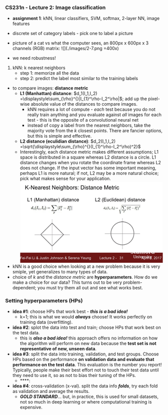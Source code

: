 ### **CS231n - Lecture 2**: Image classification

- **assignment 1**: kNN, linear classifiers, SVM, softmax, 2-layer NN, image features

- discrete set of category labels - pick one to label a picture
- picture of a cat vs what the computer sees, an 800px x 600px x 3 channels (RGB) matrix: ![](./images/2-7.png =400x)
- we need robustness!

1. kNN: k nearest neighbors
    - step 1: memorize all the data
    - step 2: predict the label most similar to the training labels
  - to compare images: **distance metric**
    - **L1 (Manhattan) distance**: $d_1(I_1,I_2) =\displaystyle\sum_{\rho}^{}|I_{1}^\rho-I_2^\rho|$; add up the pixel-wise absolute value of the distances to compare images.
      - kNN requires a lot of compute - *each* test because you do not really train anything and you evaluate against *all* images for each test - this is the opposite of a convolutional neural net
      - instead of copy a label from the nearest neighbors, take the majority vote from the *k* closest points. There are fancier options, but this is simple and effective.
    - **L2 distance (eculidian distance)**: $d_2(I_1,I_2) =\sqrt{\displaystyle\sum_{\rho}^{}(I_{1}^\rho-I_2^\rho)^2}$
    - Interestingly, each distance metric makes different assumptions; L1 space is distributed in a square whereas L2 distance is a circle. L1 distance changes when you rotate the coordinate frame whereas L2 does not change. If the input vector has some important meaning, perhaps L1 is more natural; if not, L2 may be a more natural choice; pick what makes sense for your application. ![](./images/2-31.png)
  - kNN is a good choice when looking at a new problem because it is very smiple, yet generalizes to many types of data.
  - choice of *k* and the *distance metric* are **hyperparameters**. How do we make a choice for our data? This turns out to be very problem-dependent; you must try them all out and see what works best.

### Setting hyperparameters (HPs)
  - **idea #1**: choose HPs that work best - ***this is a bad idea!***
    - k=1; this is what we would ***always*** choose! It works perfectly on training data (overfitting).
  - **idea #2**: splot the data into test and train; choose HPs that work best on the test data.
    - this is ***also a bad idea!*** this approach offers no information on how the algorithm will perform on new data because the **test set is not representative of new, unseen data**.
  - **idea #3**: split the data into training, validation, and test groups. Choose HPs based on the performance **on validation data and evaluate that performance on the test data**. This evaluation is the number you report! Typically, people make their best effort not to touch their test data until they need to use it, so as not to bias their tuning of the HPs.
    - ****:
  - **idea #4**: cross-validation (x-val). split the data info ***folds***, try each fold as validation and average the results.
    - ***GOLD STANDARD***... but, in practice, this is used for small datasets, not so much in deep learning or where computational training is expensive.
